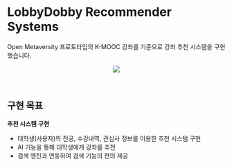 LobbyDobby Recommender Systems
=============
Open Metaversity 프로토타입의 K-MOOC 강좌를 기준으로 강좌 추천 시스템을 구현했습니다.<br>

<p align="center"><img src="https://user-images.githubusercontent.com/86669008/222726775-7e70c096-7aa9-40c0-b673-6db103ca452f.png"/></p><br>

## 구현 목표
<b>추천 시스템 구현</b><br>
- 대학생(사용자)의 전공, 수강내역, 관심사 정보를 이용한 추천 시스템 구현
- AI 기능을 통해 대학생에게 강좌를 추천
- 검색 엔진과 연동하여 검색 기능의 편의 제공
